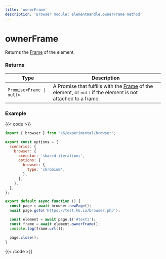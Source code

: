 ```yaml
---
title: 'ownerFrame'
description: 'Browser module: elementHandle.ownerFrame method'
---
```


# ownerFrame

Returns the [Frame](https://grafana.com/docs/k6/<K6_VERSION>/javascript-api/k6-experimental/browser/frame) of the element.

### Returns

| Type                     | Description                                                                                                                                                                                           |
| ------------------------ | ----------------------------------------------------------------------------------------------------------------------------------------------------------------------------------------------------- |
| `Promise<Frame \| null>` | A Promise that fulfills with the [Frame](https://grafana.com/docs/k6/<K6_VERSION>/javascript-api/k6-experimental/browser/frame/) of the element, or `null` if the element is not attached to a frame. |

### Example

{{< code >}}

```javascript
import { browser } from 'k6/experimental/browser';

export const options = {
  scenarios: {
    browser: {
      executor: 'shared-iterations',
      options: {
        browser: {
          type: 'chromium',
        },
      },
    },
  },
};

export default async function () {
  const page = await browser.newPage();
  await page.goto('https://test.k6.io/browser.php');

  const element = await page.$('#text1');
  const frame = await element.ownerFrame();
  console.log(frame.url());

  page.close();
}
```

{{< /code >}}